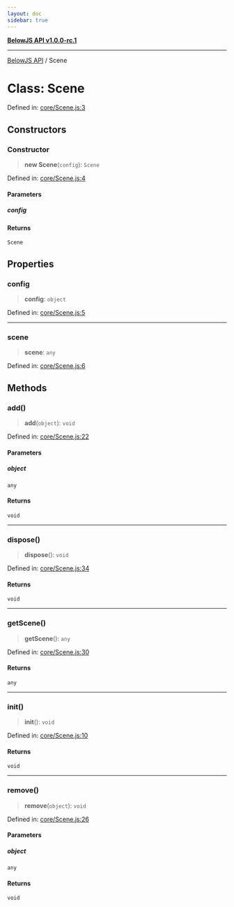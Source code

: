 ```yaml
---
layout: doc
sidebar: true
---
```


[**BelowJS API v1.0.0-rc.1**](../README.md)

***

[BelowJS API](../globals.md) / Scene

# Class: Scene

Defined in: [core/Scene.js:3](https://github.com/patrick-morrison/belowjs/blob/303f195918c8aa23c55f3b9dffc55c8bc17f9e21/src/core/Scene.js#L3)

## Constructors

### Constructor

> **new Scene**(`config`): `Scene`

Defined in: [core/Scene.js:4](https://github.com/patrick-morrison/belowjs/blob/303f195918c8aa23c55f3b9dffc55c8bc17f9e21/src/core/Scene.js#L4)

#### Parameters

##### config

#### Returns

`Scene`

## Properties

### config

> **config**: `object`

Defined in: [core/Scene.js:5](https://github.com/patrick-morrison/belowjs/blob/303f195918c8aa23c55f3b9dffc55c8bc17f9e21/src/core/Scene.js#L5)

***

### scene

> **scene**: `any`

Defined in: [core/Scene.js:6](https://github.com/patrick-morrison/belowjs/blob/303f195918c8aa23c55f3b9dffc55c8bc17f9e21/src/core/Scene.js#L6)

## Methods

### add()

> **add**(`object`): `void`

Defined in: [core/Scene.js:22](https://github.com/patrick-morrison/belowjs/blob/303f195918c8aa23c55f3b9dffc55c8bc17f9e21/src/core/Scene.js#L22)

#### Parameters

##### object

`any`

#### Returns

`void`

***

### dispose()

> **dispose**(): `void`

Defined in: [core/Scene.js:34](https://github.com/patrick-morrison/belowjs/blob/303f195918c8aa23c55f3b9dffc55c8bc17f9e21/src/core/Scene.js#L34)

#### Returns

`void`

***

### getScene()

> **getScene**(): `any`

Defined in: [core/Scene.js:30](https://github.com/patrick-morrison/belowjs/blob/303f195918c8aa23c55f3b9dffc55c8bc17f9e21/src/core/Scene.js#L30)

#### Returns

`any`

***

### init()

> **init**(): `void`

Defined in: [core/Scene.js:10](https://github.com/patrick-morrison/belowjs/blob/303f195918c8aa23c55f3b9dffc55c8bc17f9e21/src/core/Scene.js#L10)

#### Returns

`void`

***

### remove()

> **remove**(`object`): `void`

Defined in: [core/Scene.js:26](https://github.com/patrick-morrison/belowjs/blob/303f195918c8aa23c55f3b9dffc55c8bc17f9e21/src/core/Scene.js#L26)

#### Parameters

##### object

`any`

#### Returns

`void`
